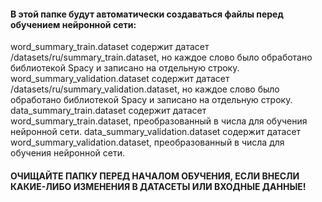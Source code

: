 #### В этой папке будут автоматически создаваться файлы перед обучением нейронной сети:

word_summary_train.dataset содержит датасет /datasets/ru/summary_train.dataset, но каждое слово было обработано библиотекой Spacy и записано на отдельную строку.
word_summary_validation.dataset содержит датасет /datasets/ru/summary_validation.dataset, но каждое слово было обработано библиотекой Spacy и записано на отдельную
строку.
data_summary_train.dataset содержит датасет word_summary_train.dataset, преобразованный в числа для обучения нейронной сети.
data_summary_validation.dataset содержит датасет word_summary_validation.dataset, преобразованный в числа для обучения нейронной сети.

#### ОЧИЩАЙТЕ ПАПКУ ПЕРЕД НАЧАЛОМ ОБУЧЕНИЯ, ЕСЛИ ВНЕСЛИ КАКИЕ-ЛИБО ИЗМЕНЕНИЯ В ДАТАСЕТЫ ИЛИ ВХОДНЫЕ ДАННЫЕ!
